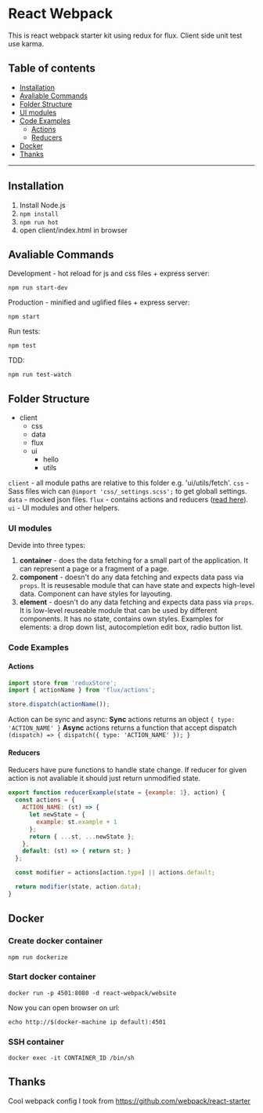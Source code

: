 # React Webpack
This is react webpack starter kit using redux for flux.
Client side unit test use karma.

## Table of contents

  * [Installation](#installation)
  * [Avaliable Commands](#avaliable-commands)
  * [Folder Structure](#folder-structure)
  * [UI modules](#ui-modules)
  * [Code Examples](#code-examples)
  	* [Actions](#actions)
  	* [Reducers](#reducers)
  * [Docker](#docker)
  * [Thanks](#thanks)

*****

## Installation
1. Install Node.js
2. `npm install`
3. `npm run hot`
4. open client/index.html in browser

## Avaliable Commands
Development - hot reload for js and css files + express server:
```
npm run start-dev
```

Production - minified and uglified files + express server:
```
npm start
```

Run tests:
```
npm test
```

TDD:
```
npm run test-watch
```

## Folder Structure
- client
	- css
	- data
	- flux
	- ui
		- hello
		- utils

`client` - all module paths are relative to this folder e.g. 'ui/utils/fetch'.
`css` - Sass files wich can `@import 'css/_settings.scss';` to get globall settings.
`data` - mocked json files.
`flux` - contains actions and reducers ([read here](#actions)).
`ui` - UI modules and other helpers.

### UI modules
Devide into three types:
 1. __container__ - does the data fetching for a small part of the application. It can represent a page or a fragment of a page.
 2. __component__ - doesn't do any data fetching and expects data pass via `props`. It is reusesable module that can have state and expects high-level data. Component can have styles for layouting.
 3. __element__ - doesn't do any data fetching and expects data pass via `props`. It is low-level reuseable module that can be used by different components. It has no state, contains own styles. Examples for elements: a drop down list, autocompletion edit box, radio button list.


### Code Examples
#### Actions
```javascript
import store from 'reduxStore';
import { actionName } from 'flux/actions';

store.dispatch(actionName());
```
Action can be sync and async:
__Sync__ actions returns an object `{ type: 'ACTION_NAME' }`
__Async__ actions returns a function that accept dispatch 
`(dispatch) => { dispatch({ type: 'ACTION_NAME' }); }`

#### Reducers
Reducers have pure functions to handle state change. If reducer for given action is not avaliable it should just return unmodified state.
```javascript
export function reducerExample(state = {example: 1}, action) {
  const actions = {
    ACTION_NAME: (st) => {
      let newState = {
        example: st.example + 1
      };
      return { ...st, ...newState };
    },
    default: (st) => { return st; }
  };

  const modifier = actions[action.type] || actions.default;

  return modifier(state, action.data);
}
```

## Docker
### Create docker container
```
npm run dockerize
```
### Start docker container
```
docker run -p 4501:8080 -d react-webpack/website
```
Now you can open browser on url:
```
echo http://$(docker-machine ip default):4501
```
### SSH container
```
docker exec -it CONTAINER_ID /bin/sh
```


## Thanks
Cool webpack config I took from https://github.com/webpack/react-starter